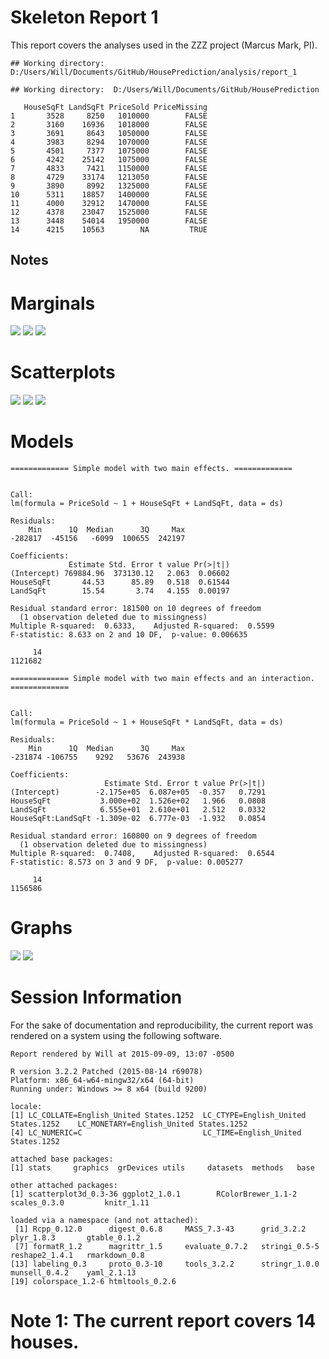 Skeleton Report 1
=================================================
This report covers the analyses used in the ZZZ project (Marcus Mark, PI).

<!--  Set the working directory to the repository's base directory; this assumes the report is nested inside of two directories.-->

```
## Working directory:  D:/Users/Will/Documents/GitHub/HousePrediction/analysis/report_1
```

<!-- Set the report-wide options, and point to the external code file. -->

```
## Working directory:  D:/Users/Will/Documents/GitHub/HousePrediction
```

<!-- Load the sources.  Suppress the output when loading sources. --> 


<!-- Load 'sourced' R files.  Suppress the output when loading packages. --> 


<!-- Load any global functions and variables declared in the R file.  Suppress the output. --> 


<!-- Declare any global functions specific to a Rmd output.  Suppress the output. --> 


<!-- Load the datasets.   -->


<!-- Tweak the datasets.   -->



```
   HouseSqFt LandSqFt PriceSold PriceMissing
1       3528     8250   1010000        FALSE
2       3160    16936   1018000        FALSE
3       3691     8643   1050000        FALSE
4       3983     8294   1070000        FALSE
5       4501     7377   1075000        FALSE
6       4242    25142   1075000        FALSE
7       4833     7421   1150000        FALSE
8       4729    33174   1213050        FALSE
9       3890     8992   1325000        FALSE
10      5311    18857   1400000        FALSE
11      4000    32912   1470000        FALSE
12      4378    23047   1525000        FALSE
13      3448    54014   1950000        FALSE
14      4215    10563        NA         TRUE
```
## Notes

# Marginals
![](figure_raw/marginals-1.png) ![](figure_raw/marginals-2.png) ![](figure_raw/marginals-3.png) 

# Scatterplots
![](figure_raw/scatterplots-1.png) ![](figure_raw/scatterplots-2.png) ![](figure_raw/scatterplots-3.png) 

# Models

```
============= Simple model with two main effects. =============
```

```

Call:
lm(formula = PriceSold ~ 1 + HouseSqFt + LandSqFt, data = ds)

Residuals:
    Min      1Q  Median      3Q     Max 
-282817  -45156   -6099  100655  242197 

Coefficients:
             Estimate Std. Error t value Pr(>|t|)
(Intercept) 769884.96  373130.12   2.063  0.06602
HouseSqFt       44.53      85.89   0.518  0.61544
LandSqFt        15.54       3.74   4.155  0.00197

Residual standard error: 181500 on 10 degrees of freedom
  (1 observation deleted due to missingness)
Multiple R-squared:  0.6333,	Adjusted R-squared:  0.5599 
F-statistic: 8.633 on 2 and 10 DF,  p-value: 0.006635
```

```
     14 
1121682 
```

```
============= Simple model with two main effects and an interaction. =============
```

```

Call:
lm(formula = PriceSold ~ 1 + HouseSqFt * LandSqFt, data = ds)

Residuals:
    Min      1Q  Median      3Q     Max 
-231874 -106755    9292   53676  243938 

Coefficients:
                     Estimate Std. Error t value Pr(>|t|)
(Intercept)        -2.175e+05  6.087e+05  -0.357   0.7291
HouseSqFt           3.000e+02  1.526e+02   1.966   0.0808
LandSqFt            6.555e+01  2.610e+01   2.512   0.0332
HouseSqFt:LandSqFt -1.309e-02  6.777e-03  -1.932   0.0854

Residual standard error: 160800 on 9 degrees of freedom
  (1 observation deleted due to missingness)
Multiple R-squared:  0.7408,	Adjusted R-squared:  0.6544 
F-statistic: 8.573 on 3 and 9 DF,  p-value: 0.005277
```

```
     14 
1156586 
```

# Graphs
![](figure_raw/plots-1.png) ![](figure_raw/plots-2.png) 

# Session Information
For the sake of documentation and reproducibility, the current report was rendered on a system using the following software.


```
Report rendered by Will at 2015-09-09, 13:07 -0500
```

```
R version 3.2.2 Patched (2015-08-14 r69078)
Platform: x86_64-w64-mingw32/x64 (64-bit)
Running under: Windows >= 8 x64 (build 9200)

locale:
[1] LC_COLLATE=English_United States.1252  LC_CTYPE=English_United States.1252    LC_MONETARY=English_United States.1252
[4] LC_NUMERIC=C                           LC_TIME=English_United States.1252    

attached base packages:
[1] stats     graphics  grDevices utils     datasets  methods   base     

other attached packages:
[1] scatterplot3d_0.3-36 ggplot2_1.0.1        RColorBrewer_1.1-2   scales_0.3.0         knitr_1.11          

loaded via a namespace (and not attached):
 [1] Rcpp_0.12.0      digest_0.6.8     MASS_7.3-43      grid_3.2.2       plyr_1.8.3       gtable_0.1.2    
 [7] formatR_1.2      magrittr_1.5     evaluate_0.7.2   stringi_0.5-5    reshape2_1.4.1   rmarkdown_0.8   
[13] labeling_0.3     proto_0.3-10     tools_3.2.2      stringr_1.0.0    munsell_0.4.2    yaml_2.1.13     
[19] colorspace_1.2-6 htmltools_0.2.6 
```

# **Note 1**: The current report covers 14 houses.
